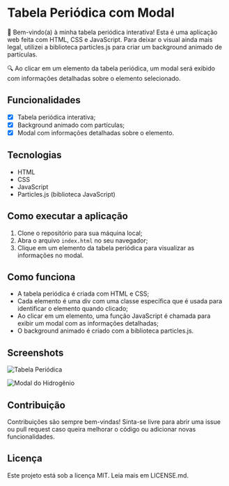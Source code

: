 # Tabela Periódica com Modal

🎉 Bem-vindo(a) à minha tabela periódica interativa! Esta é uma aplicação web feita com HTML, CSS e JavaScript. Para deixar o visual ainda mais legal, utilizei a biblioteca particles.js para criar um background animado de partículas.

🔍 Ao clicar em um elemento da tabela periódica, um modal será exibido com informações detalhadas sobre o elemento selecionado. 

## Funcionalidades
- [x] Tabela periódica interativa;
- [x] Background animado com partículas;
- [x] Modal com informações detalhadas sobre o elemento.

## Tecnologias
- HTML
- CSS
- JavaScript
- Particles.js (biblioteca JavaScript)

## Como executar a aplicação

1. Clone o repositório para sua máquina local;
2. Abra o arquivo `index.html` no seu navegador;
3. Clique em um elemento da tabela periódica para visualizar as informações no modal.

## Como funciona
- A tabela periódica é criada com HTML e CSS;
- Cada elemento é uma div com uma classe específica que é usada para identificar o elemento quando clicado;
- Ao clicar em um elemento, uma função JavaScript é chamada para exibir um modal com as informações detalhadas;
- O background animado é criado com a biblioteca particles.js.

## Screenshots
![Tabela Periódica](https://i.imgur.com/rNz5Dm1.png)

![Modal do Hidrogênio](https://i.imgur.com/9phm7lL.png)

## Contribuição
Contribuições são sempre bem-vindas! Sinta-se livre para abrir uma issue ou pull request caso queira melhorar o código ou adicionar novas funcionalidades.

## Licença
Este projeto está sob a licença MIT. Leia mais em LICENSE.md.
